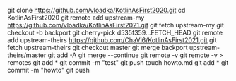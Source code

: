 git clone https://github.com/vloadka/KotlinAsFirst2020.git
cd KotlinAsFirst2020
git remote add upstream-my https://github.com/vloadka/KotlinAsFirst2021.git
git fetch upstream-my
git checkout -b backport
git cherry-pick d535f359...FETCH_HEAD
git remote add upstream-theirs https://github.com/ChaVi6/KotlinAsFirst2021.git
git fetch upstream-theirs
git checkout master
git merge backport upstream-theirs/master
git add -A
git merge --continue
git remote -v
git remote -v > remotes
git add *
git commit -m "test"
git push 
touch howto.md
git add *
git commit -m "howto"
git push